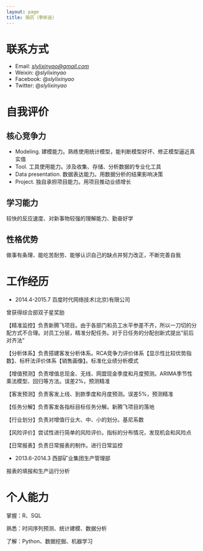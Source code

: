 ```yaml
---
layout: page
title: 简历（李昕垚）
---
```


# 联系方式

- Email: *slylixinyao@gmail.com*
- Weixin: @*slylixinyao*
- Facebook: @*slylixinyao*
- Twitter: @*slylixinyao*

# 自我评价

## 核心竞争力

- Modeling. 建模能力。熟练使用统计模型，能判断模型好坏、修正模型逼近真实值
- Tool. 工具使用能力。涉及收集、存储、分析数据的专业化工具
- Data presentation. 数据表达能力。用数据分析的结果影响决策
- Project. 独自承担项目能力。用项目推动业绩增长

## 学习能力

较快的反应速度、对新事物较强的理解能力、勤奋好学

## 性格优势

做事有条理、能吃苦耐劳、能够认识自己的缺点并努力改正，不断完善自我

# 工作经历

- 2014.4-2015.7  百度时代网络技术(北京)有限公司

曾获得综合部双子星奖励

【精准监控】负责新腾飞项目。由于各部门和员工水平参差不齐，所以一刀切的分配方式不合理。对员工分层，精准分配任务。对于日任务的分配创新式提出“前后对齐法”

【分析体系】负责搭建客发分析体系。RCA竞争力评价体系【显示性比较优势指数】、标杆法评价体系【销售画像】。标准化业绩分析模式

【增值预测】负责增值总现金、无线、网盟现金季度和月度预测。ARIMA季节性乘法模型、回归等方法。误差2%，预测精准

【客发预测】负责客发上线、到款季度和月度预测。误差5%，预测精准




【任务分解】负责客发各指标目标任务分解。新腾飞项目的落地

【行业划分】负责对增值行业大、中、小的划分。基尼系数

【风险评价】尝试性进行简单的风险评价。指标的分布情况，发现机会和风险点

【日常报表】负责日常报表的制作。进行日常监控

- 2013.6-2014.3  西部矿业集团生产管理部

报表的填报和生产运行分析

# 个人能力

掌握：R、SQL

熟悉：时间序列预测、统计建模、数据分析

了解：Python、数据挖掘、机器学习

